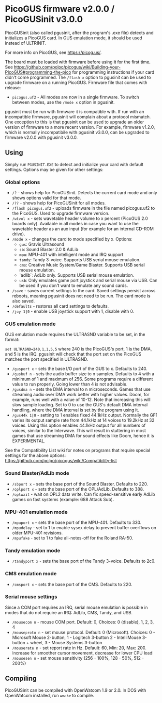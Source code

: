 # PicoGUS firmware v2.0.0 / PicoGUSinit v3.0.0

PicoGUSinit (also called pgusinit, after the program's .exe file) detects and
initializes a PicoGUS card. In GUS emulation mode, it should be used instead of
ULTRINIT.

For more info on PicoGUS, see https://picog.us/.

The board must be loaded with firmware before using it for the first time. See
https://github.com/polpo/picogus/wiki/Building-your-PicoGUS#programming-the-pico
for programming instructions if your card didn't come programmed. The `/flash
x` option to pgusinit can be used to upgrade firmware on a running PicoGUS.
Firmware file that comes with release:

* `picogus.uf2` - All modes are now in a single firmware. To switch between
  modes, use the `/mode x` option in pgusinit.

pgusinit must be run with firmware it is compatible with. If run with an
incompatible firmware, pgusinit will complain about a protocol mismatch. One
exception to this is that pgusinit can be used to upgrade an older version of
firmware to a more recent version. For example, firmware v1.2.0, which is
normally incompatibile with pgusinit v3.0.0, can be upgraded to firmware
v2.0.0 with pgusinit v3.0.0.

## Using

Simply run `PGUSINIT.EXE` to detect and initialize your card with default
settings. Options may be given for other settings:

### Global options

* `/?` - shows help for PicoGUSinit. Detects the current card mode and only
  shows options valid for that mode.
* `/??` - shows help for PicoGUSinit for all modes.
* `/flash picogus.uf2` - uploads firmware in the file named picogus.uf2 to the
  PicoGUS. Used to upgrade firmware version.
* `/wtvol x` - sets wavetable header volume to x percent (PicoGUS 2.0 boards
  only).  Available in all modes in case you want to use the wavetable header
  as an aux input (for example for an internal CD-ROM drive).
* `/mode x` - changes the card to mode specified by x. Options:
    - `gus`: Gravis Ultrasound
    - `sb`: Sound Blaster 2.0 & AdLib
    - `mpu`: MPU-401 with intelligent mode and IRQ support
    - `tandy`: Tandy 3-voice. Supports USB serial mouse emulation.
    - `cms`: Creative Music System/Game Blaster. Supports USB serial mouse
      emulation.
    - 'adlib`: AdLib only. Supports USB serial mouse emulation.
    - `usb`: Only emulates game port joystick and serial mouse via USB. Can be
      used if you don't want to emulate any sound cards.
* `/save` - saves current settings to the card. Saved settings persist across
  reboots, meaning pgusinit does not need to be run. The card mode is also
  saved.
* `/defaults` - restores all card settings to defaults.
* `/joy 1|0` - enable USB joystick support with 1, disable with 0.

### GUS emulation mode

GUS emulation mode requires the ULTRASND variable to be set, in the format:

`set ULTRASND=240,1,1,5,5` where 240 is the PicoGUS's port, 1 is the DMA, and
5 is the IRQ. pgusinit will check that the port set on the PicoGUS matches the
port specified in ULTRASND.

* `/gusport x` - sets the base I/O port of the GUS to x. Defaults to 240.
* `/gusbuf n` - sets the audio buffer size to n samples. Defaults to 4 with a
  minimum of 1 and maximum of 256. Some programs require a different value to
  run properly. Going lower than 4 is not advisable.
* `/gusdma n` - sets the DMA interval to n microseconds. Games that use
  streaming audio over DMA work better with higher values. Doom, for example,
  runs well with a value of 10-12. Note that increasing this will slow sample
  loading. Set to 0 to use the GUS's default DMA interval handling, where the
  DMA interval is set by the program using it.
* `/gus44k 1|0` - setting to 1 enables fixed 44.1kHz output. Normally the GF1
  varies its output sample rate from 44.1kHz at 14 voices to 19.2kHz at 32
  voices. Using this option enables 44.1kHz output for all numbers of voices,
  similar to the Interwave. This will result in stuttering in most games that
  use streaming DMA for sound effects like Doom, hence it is EXPERIMENTAL.

See the Compatibility List wiki for notes on programs that require special
settings for the above options:
https://github.com/polpo/picogus/wiki/Compatibility-list

### Sound Blaster/AdLib mode

* `/sbport x` - sets the base port of the Sound Blaster. Defaults to 220.
* `/oplport x` - sets the base port of the OPL/AdLib. Defaults to 388.
* `/oplwait` - wait on OPL2 data write. Can fix speed-sensitive early AdLib
  games on fast systems (example: 688 Attack Sub).

### MPU-401 emulation mode

* `/mpuport x` - sets the base port of the MPU-401. Defaults to 330.
* `/mpudelay` - set to 1 to enable sysex delay to prevent buffer overflows on
  older MPU-401 revisions.
* `/mpufake` - set to 1 to fake all-notes-off for the Roland RA-50.

### Tandy emulation mode

* `/tandyport x` - sets the base port of the Tandy 3-voice. Defaults to 2c0.

### CMS emulation mode

* `/cmsport x` - sets the base port of the CMS. Defaults to 220.

### Serial mouse settings

Since a COM port requires an IRQ, serial mouse emulation is possible in modes
that do not require an IRQ: AdLib, CMS, Tandy, and USB.

* `/mousecom n` - mouse COM port. Default: 0, Choices: 0 (disable), 1, 2, 3, 4
* `/mouseproto n` - set mouse protocol. Default: 0 (Microsoft). Choices:
     0 - Microsoft Mouse 2-button,      1 - Logitech 3-button
     2 - IntelliMouse 3-button + wheel, 3 - Mouse Systems 3-button
* `/mouserate n` - set report rate in Hz. Default: 60, Min: 20, Max: 200.
  Increase for smoother cursor movement, decrease for lower CPU load
* `/mousesen n` - set mouse sensitivity (256 - 100%, 128 - 50%, 512 - 200%)

## Compiling

PicoGUSinit can be compiled with OpenWatcom 1.9 or 2.0. In DOS with OpenWatcom
installed, run `wmake` to compile.
